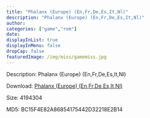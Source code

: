 ```yaml
---
title: "Phalanx (Europe) (En,Fr,De,Es,It,Nl)"
description: "Phalanx (Europe) (En,Fr,De,Es,It,Nl)"
author: 
categories: ["game","rom"]
date: 
displayInList: true
displayInMenu: false
dropCap: false
featuredImage: /img/miss/gamemiss.jpg
---
```


Description: Phalanx (Europe) (En,Fr,De,Es,It,Nl)

Download: <a style="text-decoration:underline;" href="https://mega.nz/#!TbQiDYYR!dZ6WSKTZt9V5bNwyjGaF_xNjiBelphdIaW-nzBHxLak" target = "_blank" rel = "nofollow" > Phalanx (Europe) (En,Fr,De,Es,It,Nl)</a>

Size: 4194304

MD5: BC15F4E82A86854175442D32218E2B14

